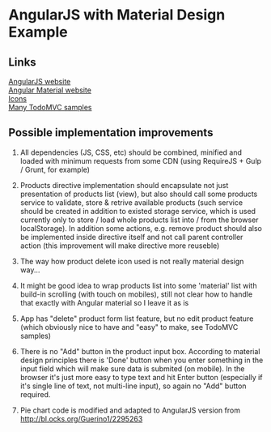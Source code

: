 # AngularJS with Material Design Example

## Links
[AngularJS website](http://angularjs.org)    
[Angular Material website](https://material.angularjs.org)    
[Icons](https://www.google.com/design/icons)    
[Many TodoMVC samples](http://todomvc.com)    

## Possible implementation improvements

1. All dependencies (JS, CSS, etc) should be combined, minified and loaded with minimum requests from some CDN 
   (using RequireJS + Gulp / Grunt, for example)
   
2. Products directive implementation should encapsulate not just presentation of products list (view), but also should call some 
products service to validate, store & retrive available products (such service should be created in addition to existed storage service,
which is used currently only to store / load whole products list into / from the browser localStorage). In addition some actions, e.g. remove product should 
also be implemented inside directive itself and not call parent controller action (this improvement will make directive more reuseble)

3. The way how product delete icon used is not really material design way...

4. It might be good idea to wrap products list into some 'material' list with build-in scrolling (with touch on mobiles),
still not clear how to handle that exactly with Angular material so I leave it as is
  
5. App has "delete" product form list feature, but no edit product feature (which obviously nice to have and "easy" to make, see TodoMVC samples)

6. There is no "Add" button in the product input box. According to material design principles there is 'Done' button when you enter something in the input field 
which will make sure data is submited (on mobile). In the browser it's just more easy to type text and hit Enter button (especially if it's single line of text, not multi-line input),
so again no "Add" button required.   

7. Pie chart code is modified and adapted to AngularJS version from http://bl.ocks.org/Guerino1/2295263